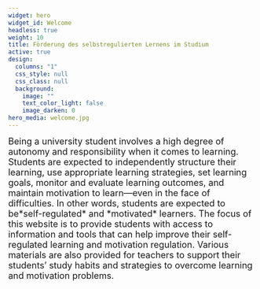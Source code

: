 ```yaml
---
widget: hero
widget_id: Welcome
headless: true
weight: 10
title: Förderung des selbstregulierten Lernens im Studium
active: true
design:
  columns: "1"
  css_style: null
  css_class: null
  background:
    image: ""
    text_color_light: false
    image_darken: 0
hero_media: welcome.jpg
---
```

<p align="justify"> <font size="4"><div>
Being a university student involves a high degree of autonomy and responsibility when it comes to learning. Students are expected to independently structure their learning, use appropriate learning strategies, set learning goals, monitor and evaluate learning outcomes, and maintain motivation to learn—even in the face of difficulties. In other words, students are expected to be*self-regulated* and *motivated* learners. The focus of this website is to provide students with access to information and tools that can help improve their self-regulated learning and motivation regulation. Various materials are also provided for teachers to support their students’ study habits and strategies to overcome learning and motivation problems.